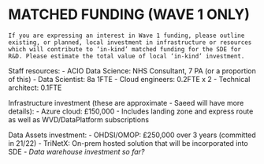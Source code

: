 # MATCHED FUNDING (WAVE 1 ONLY)

```{note}
If you are expressing an interest in Wave 1 funding, please outline existing, or planned, local investment in infrastructure or resources which will contribute to ‘in-kind’ matched funding for the SDE for R&D. Please estimate the total value of local ‘in-kind’ investment.
```

Staff resources:
    - ACIO Data Science: NHS Consultant, 7 PA (or a proportion of this)
    - Data Scientist: 8a 1FTE
    - Cloud engineers: 0.2FTE x 2
    - Technical architect: 0.1FTE

Infrastructure investment (these are approximate - Saeed will have more details):
    - Azure cloud: £150,000
        - Includes landing zone and express route as well as WVD/DataPlatform subscriptions

Data Assets investment:
    - OHDSI/OMOP: £250,000 over 3 years (committed in 21/22)
    - TriNetX: On-prem hosted solution that will be incorporated into SDE
    - _Data warehouse investment so far?_
